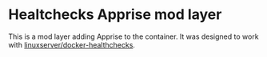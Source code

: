 # Healtchecks Apprise mod layer

This is a mod layer adding Apprise to the container.
It was designed to work with [linuxserver/docker-healthchecks](https://github.com/linuxserver/docker-healthchecks).
